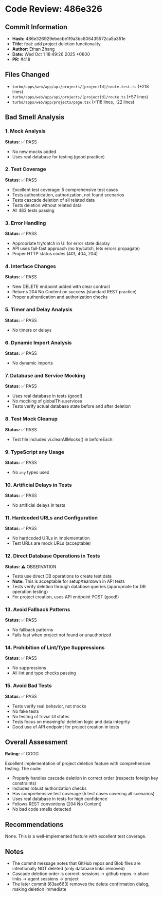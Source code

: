 # Code Review: 486e326

## Commit Information
- **Hash:** 486e326929ebecbe1f9a3bc806435572ca5a351e
- **Title:** feat: add project deletion functionality
- **Author:** Ethan Zhang
- **Date:** Wed Oct 1 18:49:26 2025 +0800
- **PR:** #418

## Files Changed
- `turbo/apps/web/app/api/projects/[projectId]/route.test.ts` (+218 lines)
- `turbo/apps/web/app/api/projects/[projectId]/route.ts` (+57 lines)
- `turbo/apps/web/app/projects/page.tsx` (+118 lines, -22 lines)

## Bad Smell Analysis

### 1. Mock Analysis
**Status:** ✅ PASS
- No new mocks added
- Uses real database for testing (good practice)

### 2. Test Coverage
**Status:** ✅ PASS
- Excellent test coverage: 5 comprehensive test cases
- Tests authentication, authorization, not found scenarios
- Tests cascade deletion of all related data
- Tests deletion without related data
- All 482 tests passing

### 3. Error Handling
**Status:** ✅ PASS
- Appropriate try/catch in UI for error state display
- API uses fail-fast approach (no try/catch, lets errors propagate)
- Proper HTTP status codes (401, 404, 204)

### 4. Interface Changes
**Status:** ✅ PASS
- New DELETE endpoint added with clear contract
- Returns 204 No Content on success (standard REST practice)
- Proper authentication and authorization checks

### 5. Timer and Delay Analysis
**Status:** ✅ PASS
- No timers or delays

### 6. Dynamic Import Analysis
**Status:** ✅ PASS
- No dynamic imports

### 7. Database and Service Mocking
**Status:** ✅ PASS
- Uses real database in tests (good!)
- No mocking of globalThis.services
- Tests verify actual database state before and after deletion

### 8. Test Mock Cleanup
**Status:** ✅ PASS
- Test file includes vi.clearAllMocks() in beforeEach

### 9. TypeScript any Usage
**Status:** ✅ PASS
- No `any` types used

### 10. Artificial Delays in Tests
**Status:** ✅ PASS
- No artificial delays in tests

### 11. Hardcoded URLs and Configuration
**Status:** ✅ PASS
- No hardcoded URLs in implementation
- Test URLs are mock URLs (acceptable)

### 12. Direct Database Operations in Tests
**Status:** ⚠️ OBSERVATION
- Tests use direct DB operations to create test data
- **Note:** This is acceptable for setup/teardown in API tests
- Tests verify deletion through database queries (appropriate for DB operation testing)
- For project creation, uses API endpoint POST (good!)

### 13. Avoid Fallback Patterns
**Status:** ✅ PASS
- No fallback patterns
- Fails fast when project not found or unauthorized

### 14. Prohibition of Lint/Type Suppressions
**Status:** ✅ PASS
- No suppressions
- All lint and type checks passing

### 15. Avoid Bad Tests
**Status:** ✅ PASS
- Tests verify real behavior, not mocks
- No fake tests
- No testing of trivial UI states
- Tests focus on meaningful deletion logic and data integrity
- Good use of API endpoint for project creation in tests

## Overall Assessment
**Rating:** ✅ GOOD

Excellent implementation of project deletion feature with comprehensive testing. The code:
- Properly handles cascade deletion in correct order (respects foreign key constraints)
- Includes robust authorization checks
- Has comprehensive test coverage (5 test cases covering all scenarios)
- Uses real database in tests for high confidence
- Follows REST conventions (204 No Content)
- No bad code smells detected

## Recommendations
None. This is a well-implemented feature with excellent test coverage.

## Notes
- The commit message notes that GitHub repos and Blob files are intentionally NOT deleted (only database links removed)
- Cascade deletion order is correct: sessions → github repos → share links → agent sessions → project
- The later commit (63ae663) removes the delete confirmation dialog, making deletion immediate

